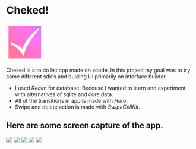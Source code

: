 # Cheked!

<img src="https://github.com/furkanGencogullari/ChekedApp/blob/main/Cheked/Assets.xcassets/AppIcon.appiconset/cheked.png?raw=true" width="100">


Cheked is a to do list app made on xcode. In this project my goal was to try some different sdk's and bulding UI primarily on interface builder.

- I used _Realm_ for database. Becouse I wanted to learn and experiment with alternatives of sqlite and core data. 
- All of the transitions in app is made with _Hero_.
- Swipe and delete action is made with _SwipeCellKit_.

## Here are some screen capture of the app.
![](https://media1.giphy.com/media/Pg1xRnW0IOgFtPgGp1/giphy.gif) ![](https://media0.giphy.com/media/v1.Y2lkPTc5MGI3NjExMzYyZDgwMzc2MmY2NTMzNzI3YTBmM2NhNWRjNDMzZTQ5YTQ5YWE4NSZjdD1n/m0surSCRziekc6oz4k/giphy.gif) ![](https://media2.giphy.com/media/TO4ALrG8yo3jqDmn7e/giphy.webp) ![](https://media1.giphy.com/media/Z0vDFN39TwCs5Gg7zx/giphy.webp) ![](https://media0.giphy.com/media/xlqzeInoB03kiCJfdt/giphy.webp)
